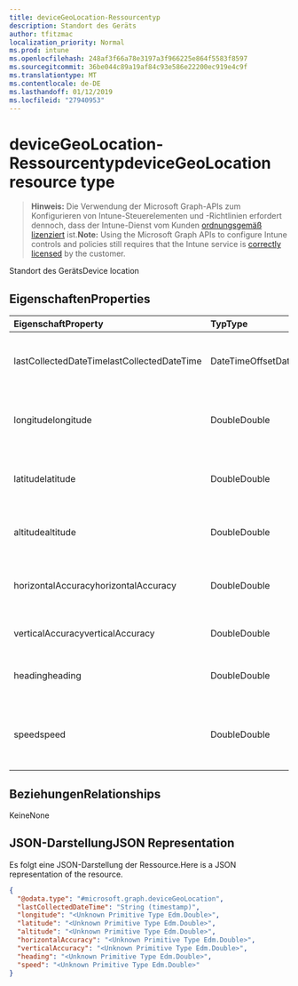 ```yaml
---
title: deviceGeoLocation-Ressourcentyp
description: Standort des Geräts
author: tfitzmac
localization_priority: Normal
ms.prod: intune
ms.openlocfilehash: 248af3f66a78e3197a3f966225e864f5583f8597
ms.sourcegitcommit: 36be044c89a19af84c93e586e22200ec919e4c9f
ms.translationtype: MT
ms.contentlocale: de-DE
ms.lasthandoff: 01/12/2019
ms.locfileid: "27940953"
---
```

# <a name="devicegeolocation-resource-type"></a><span data-ttu-id="5386e-103">deviceGeoLocation-Ressourcentyp</span><span class="sxs-lookup"><span data-stu-id="5386e-103">deviceGeoLocation resource type</span></span>

> <span data-ttu-id="5386e-104">**Hinweis:** Die Verwendung der Microsoft Graph-APIs zum Konfigurieren von Intune-Steuerelementen und -Richtlinien erfordert dennoch, dass der Intune-Dienst vom Kunden [ordnungsgemäß lizenziert](https://go.microsoft.com/fwlink/?linkid=839381) ist.</span><span class="sxs-lookup"><span data-stu-id="5386e-104">**Note:** Using the Microsoft Graph APIs to configure Intune controls and policies still requires that the Intune service is [correctly licensed](https://go.microsoft.com/fwlink/?linkid=839381) by the customer.</span></span>

<span data-ttu-id="5386e-105">Standort des Geräts</span><span class="sxs-lookup"><span data-stu-id="5386e-105">Device location</span></span>
## <a name="properties"></a><span data-ttu-id="5386e-106">Eigenschaften</span><span class="sxs-lookup"><span data-stu-id="5386e-106">Properties</span></span>
|<span data-ttu-id="5386e-107">Eigenschaft</span><span class="sxs-lookup"><span data-stu-id="5386e-107">Property</span></span>|<span data-ttu-id="5386e-108">Typ</span><span class="sxs-lookup"><span data-stu-id="5386e-108">Type</span></span>|<span data-ttu-id="5386e-109">Beschreibung</span><span class="sxs-lookup"><span data-stu-id="5386e-109">Description</span></span>|
|:---|:---|:---|
|<span data-ttu-id="5386e-110">lastCollectedDateTime</span><span class="sxs-lookup"><span data-stu-id="5386e-110">lastCollectedDateTime</span></span>|<span data-ttu-id="5386e-111">DateTimeOffset</span><span class="sxs-lookup"><span data-stu-id="5386e-111">DateTimeOffset</span></span>|<span data-ttu-id="5386e-112">Zeit der Aufzeichnung des Standorts, relativ zu UTC</span><span class="sxs-lookup"><span data-stu-id="5386e-112">Time at which location was recorded, relative to UTC</span></span>|
|<span data-ttu-id="5386e-113">longitude</span><span class="sxs-lookup"><span data-stu-id="5386e-113">longitude</span></span>|<span data-ttu-id="5386e-114">Double</span><span class="sxs-lookup"><span data-stu-id="5386e-114">Double</span></span>|<span data-ttu-id="5386e-115">Längengrad-Koordinate des Gerätestandorts</span><span class="sxs-lookup"><span data-stu-id="5386e-115">Longitude coordinate of the device's location</span></span>|
|<span data-ttu-id="5386e-116">latitude</span><span class="sxs-lookup"><span data-stu-id="5386e-116">latitude</span></span>|<span data-ttu-id="5386e-117">Double</span><span class="sxs-lookup"><span data-stu-id="5386e-117">Double</span></span>|<span data-ttu-id="5386e-118">Breitengrad-Koordinate des Gerätestandorts</span><span class="sxs-lookup"><span data-stu-id="5386e-118">Latitude coordinate of the device's location</span></span>|
|<span data-ttu-id="5386e-119">altitude</span><span class="sxs-lookup"><span data-stu-id="5386e-119">altitude</span></span>|<span data-ttu-id="5386e-120">Double</span><span class="sxs-lookup"><span data-stu-id="5386e-120">Double</span></span>|<span data-ttu-id="5386e-121">Höhe in Metern über dem Meeresspiegel</span><span class="sxs-lookup"><span data-stu-id="5386e-121">Altitude, given in meters above sea level</span></span>|
|<span data-ttu-id="5386e-122">horizontalAccuracy</span><span class="sxs-lookup"><span data-stu-id="5386e-122">horizontalAccuracy</span></span>|<span data-ttu-id="5386e-123">Double</span><span class="sxs-lookup"><span data-stu-id="5386e-123">Double</span></span>|<span data-ttu-id="5386e-124">Genauigkeit von Länge und Breite in Metern</span><span class="sxs-lookup"><span data-stu-id="5386e-124">Accuracy of longitude and latitude in meters</span></span>|
|<span data-ttu-id="5386e-125">verticalAccuracy</span><span class="sxs-lookup"><span data-stu-id="5386e-125">verticalAccuracy</span></span>|<span data-ttu-id="5386e-126">Double</span><span class="sxs-lookup"><span data-stu-id="5386e-126">Double</span></span>|<span data-ttu-id="5386e-127">Genauigkeit der Höhe in Metern</span><span class="sxs-lookup"><span data-stu-id="5386e-127">Accuracy of altitude in meters</span></span>|
|<span data-ttu-id="5386e-128">heading</span><span class="sxs-lookup"><span data-stu-id="5386e-128">heading</span></span>|<span data-ttu-id="5386e-129">Double</span><span class="sxs-lookup"><span data-stu-id="5386e-129">Double</span></span>|<span data-ttu-id="5386e-130">Kurs in Grad vom geografischen Norden</span><span class="sxs-lookup"><span data-stu-id="5386e-130">Heading in degrees from true north</span></span>|
|<span data-ttu-id="5386e-131">speed</span><span class="sxs-lookup"><span data-stu-id="5386e-131">speed</span></span>|<span data-ttu-id="5386e-132">Double</span><span class="sxs-lookup"><span data-stu-id="5386e-132">Double</span></span>|<span data-ttu-id="5386e-133">Geschwindigkeit der Bewegung des Geräts in Metern pro Sekunde</span><span class="sxs-lookup"><span data-stu-id="5386e-133">Speed the device is traveling in meters per second</span></span>|

## <a name="relationships"></a><span data-ttu-id="5386e-134">Beziehungen</span><span class="sxs-lookup"><span data-stu-id="5386e-134">Relationships</span></span>
<span data-ttu-id="5386e-135">Keine</span><span class="sxs-lookup"><span data-stu-id="5386e-135">None</span></span>
## <a name="json-representation"></a><span data-ttu-id="5386e-136">JSON-Darstellung</span><span class="sxs-lookup"><span data-stu-id="5386e-136">JSON Representation</span></span>
<span data-ttu-id="5386e-137">Es folgt eine JSON-Darstellung der Ressource.</span><span class="sxs-lookup"><span data-stu-id="5386e-137">Here is a JSON representation of the resource.</span></span>
<!-- {
  "blockType": "resource",
  "@odata.type": "microsoft.graph.deviceGeoLocation"
}
-->
``` json
{
  "@odata.type": "#microsoft.graph.deviceGeoLocation",
  "lastCollectedDateTime": "String (timestamp)",
  "longitude": "<Unknown Primitive Type Edm.Double>",
  "latitude": "<Unknown Primitive Type Edm.Double>",
  "altitude": "<Unknown Primitive Type Edm.Double>",
  "horizontalAccuracy": "<Unknown Primitive Type Edm.Double>",
  "verticalAccuracy": "<Unknown Primitive Type Edm.Double>",
  "heading": "<Unknown Primitive Type Edm.Double>",
  "speed": "<Unknown Primitive Type Edm.Double>"
}
```



